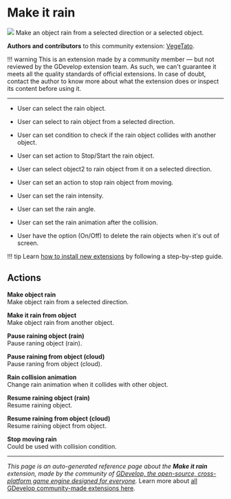 # Make it rain

<img src="https://resources.gdevelop-app.com/assets/Icons/Glyphster Pack/Master/SVG/Weather/Weather_forecast_umbrella_weather_rain_water_drop.svg" class="extension-icon"></img>
Make an object rain from a selected direction or a selected object.

**Authors and contributors** to this community extension: [VegeTato](https://gd.games/VegeTato).

!!! warning
    This is an extension made by a community member — but not reviewed
    by the GDevelop extension team. As such, we can't guarantee it
    meets all the quality standards of official extensions. In case of
    doubt, contact the author to know more about what the extension
    does or inspect its content before using it.

---

- User can select the rain object.

- User can select to rain object from a selected direction.
- User can set condition to check if the rain object collides with another object.
- User can set action to Stop/Start the rain object.
- User can select object2 to rain object from it on a selected direction.
- User can set an action to stop rain object from moving.
- User can set the rain intensity.
- User can set the rain angle.
- User can set the rain animation after the collision.
- User have the option (On/Off) to delete the rain objects when it's out of screen.

!!! tip
    Learn [how to install new extensions](/gdevelop5/extensions/search) by following a step-by-step guide.

## Actions

**Make object rain**  
Make object rain from a selected direction.

**Make it rain from object**  
Make object rain from another object.

**Pause raining object (rain)**  
Pause raning object (rain).

**Pause raining from object (cloud)**  
Pause raning from object (cloud).

**Rain collision animation**  
Change rain animation when it collides with other object.

**Resume raining object (rain)**  
Resume raining object.

**Resume raining from object (cloud)**  
Resume raining object from object.

**Stop moving rain**  
Could be used with collision condition.



---

*This page is an auto-generated reference page about the **Make it rain** extension, made by the community of [GDevelop, the open-source, cross-platform game engine designed for everyone](https://gdevelop.io/).* Learn more about [all GDevelop community-made extensions here](/gdevelop5/extensions).